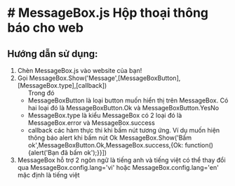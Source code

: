 <meta charset="UTF_8">
<h1># MessageBox.js
Hộp thoại thông báo cho web</h1>
<h2>Hướng dẫn sử dụng:</h1>
<ol>
<li>Chèn MessageBox.js vào website của bạn!</li>
<li>Gọi MessageBox.Show('Message',[MessageBoxButton],[MessageBox.type],[callback])
	<ul>Trong đó
		<li>MessageBoxButton là loại button muốn hiển thị trên MessageBox. Có hai loại đó là MessageBoxButton.Ok và MessageBoxButton.YesNo</li>
		<li>MessageBox.type là kiểu MessageBox có 2 loại đó là MessageBox.error và MessageBox.success</li>
		<li>callback các hàm thực thi khi bấm nút tương ứng.
		Ví dụ muốn hiện thông báo alert khi bấm nút Ok MessageBox.Show('Bấm ok',MessageBoxButton.Ok,MessageBox.success,{Ok: function(){alert('Bạn đã bấm ok');}}])</li>
	</ul>
</li>
<li>MessageBox hỗ trợ 2 ngôn ngữ là tiếng anh và tiếng việt có thể thay đổi qua MessageBox.config.lang='vi' hoặc MessageBox.config.lang='en' mặc định là tiếng việt</li>
</ol>